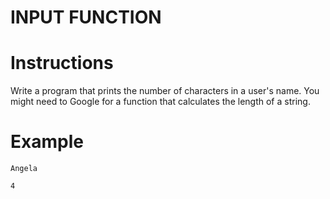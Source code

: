 # INPUT FUNCTION

# Instructions

Write a program that prints the number of characters in a user's name. You might need to Google for a function that calculates the length of a string.

# Example

```
Angela
```
```
4
```
